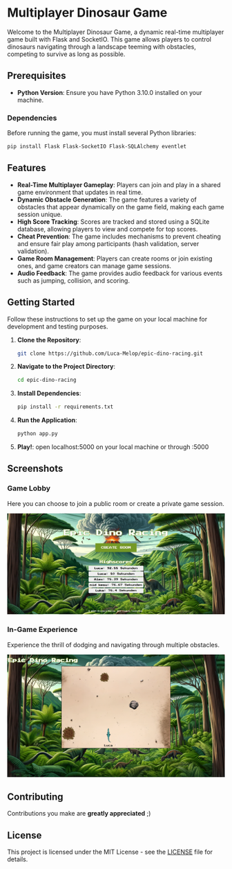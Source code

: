 
# Multiplayer Dinosaur Game

Welcome to the Multiplayer Dinosaur Game, a dynamic real-time multiplayer game built with Flask and SocketIO. This game allows players to control dinosaurs navigating through a landscape teeming with obstacles, competing to survive as long as possible.

## Prerequisites

- **Python Version**: Ensure you have Python 3.10.0 installed on your machine.

### Dependencies

Before running the game, you must install several Python libraries:

```bash
pip install Flask Flask-SocketIO Flask-SQLAlchemy eventlet
```

## Features

- **Real-Time Multiplayer Gameplay**: Players can join and play in a shared game environment that updates in real time.
- **Dynamic Obstacle Generation**: The game features a variety of obstacles that appear dynamically on the game field, making each game session unique.
- **High Score Tracking**: Scores are tracked and stored using a SQLite database, allowing players to view and compete for top scores.
- **Cheat Prevention**: The game includes mechanisms to prevent cheating and ensure fair play among participants (hash validation, server validation).
- **Game Room Management**: Players can create rooms or join existing ones, and game creators can manage game sessions.
- **Audio Feedback**: The game provides audio feedback for various events such as jumping, collision, and scoring.

## Getting Started

Follow these instructions to set up the game on your local machine for development and testing purposes.

1. **Clone the Repository**:
   ```bash
   git clone https://github.com/Luca-Melop/epic-dino-racing.git
   ```
2. **Navigate to the Project Directory**:
   ```bash
   cd epic-dino-racing
   ```
3. **Install Dependencies**:
   ```bash
   pip install -r requirements.txt
   ```
4. **Run the Application**:
   ```bash
   python app.py
   ```
5. **Play!**:
   open localhost:5000 on your local machine or through <ip>:5000

## Screenshots

### Game Lobby

Here you can choose to join a public room or create a private game session.

![Game Lobby](lobby.png)

### In-Game Experience

Experience the thrill of dodging and navigating through multiple obstacles.

![Gameplay](game.png)

## Contributing

Contributions you make are **greatly appreciated** ;)

## License

This project is licensed under the MIT License - see the [LICENSE](LICENSE) file for details.
